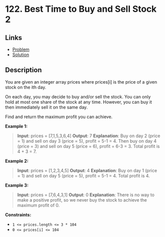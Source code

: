 # 122. Best Time to Buy and Sell Stock 2

## Links

- [Problem](https://leetcode.com/problems/best-time-to-buy-and-sell-stock-ii/description/?envType=study-plan-v2&envId=top-interview-150)
- [Solution](./solution.py)

## Description

You are given an integer array prices where prices[i] is the price of a given stock on the ith day.

On each day, you may decide to buy and/or sell the stock. You can only hold at most one share of the stock at any time. However, you can buy it then immediately sell it on the same day.

Find and return the maximum profit you can achieve.

**Example 1:**

> **Input**: prices = [7,1,5,3,6,4]
> **Output**: 7
> **Explanation**: Buy on day 2 (price = 1) and sell on day 3 (price = 5), profit = 5-1 = 4.
> Then buy on day 4 (price = 3) and sell on day 5 (price = 6), profit = 6-3 = 3.
> Total profit is 4 + 3 = 7.

**Example 2:**

> **Input**: prices = [1,2,3,4,5]
> **Output**: 4
> **Explanation**: Buy on day 1 (price = 1) and sell on day 5 (price = 5), profit = 5-1 = 4.
> Total profit is 4.

**Example 3:**

> **Input**: prices = [7,6,4,3,1]
> **Output**: 0
> **Explanation**: There is no way to make a positive profit, so we never buy the stock to achieve the maximum profit of 0.
 
**Constraints:**

- `1 <= prices.length <= 3 * 104`
- `0 <= prices[i] <= 104`